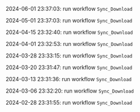 2024-06-01 23:37:03: run workflow `Sync_Download` 

2024-05-01 23:37:03: run workflow `Sync_Download` 

2024-04-15 23:32:40: run workflow `Sync_Download` 

2024-04-01 23:32:53: run workflow `Sync_Download` 

2024-03-28 23:33:15: run workflow `Sync_Download` 

2024-03-20 23:31:47: run workflow `Sync_Download` 

2024-03-13 23:31:36: run workflow `Sync_Download` 

2024-03-06 23:32:20: run workflow `Sync_Download` 

2024-02-28 23:31:55: run workflow `Sync_Download` 


